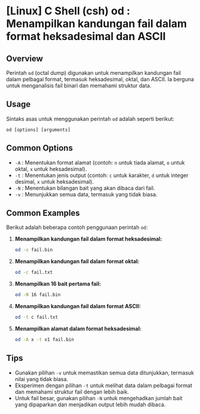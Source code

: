 # [Linux] C Shell (csh) od <Penggunaan setara>: Menampilkan kandungan fail dalam format heksadesimal dan ASCII

## Overview
Perintah `od` (octal dump) digunakan untuk menampilkan kandungan fail dalam pelbagai format, termasuk heksadesimal, oktal, dan ASCII. Ia berguna untuk menganalisis fail binari dan memahami struktur data.

## Usage
Sintaks asas untuk menggunakan perintah `od` adalah seperti berikut:

```
od [options] [arguments]
```

## Common Options
- `-A` : Menentukan format alamat (contoh: `n` untuk tiada alamat, `o` untuk oktal, `x` untuk heksadesimal).
- `-t` : Menentukan jenis output (contoh: `c` untuk karakter, `d` untuk integer desimal, `x` untuk heksadesimal).
- `-N` : Menentukan bilangan bait yang akan dibaca dari fail.
- `-v` : Menunjukkan semua data, termasuk yang tidak biasa.

## Common Examples
Berikut adalah beberapa contoh penggunaan perintah `od`:

1. **Menampilkan kandungan fail dalam format heksadesimal:**
   ```bash
   od -x fail.bin
   ```

2. **Menampilkan kandungan fail dalam format oktal:**
   ```bash
   od -c fail.txt
   ```

3. **Menampilkan 16 bait pertama fail:**
   ```bash
   od -N 16 fail.bin
   ```

4. **Menampilkan kandungan fail dalam format ASCII:**
   ```bash
   od -t c fail.txt
   ```

5. **Menampilkan alamat dalam format heksadesimal:**
   ```bash
   od -A x -t x1 fail.bin
   ```

## Tips
- Gunakan pilihan `-v` untuk memastikan semua data ditunjukkan, termasuk nilai yang tidak biasa.
- Eksperimen dengan pilihan `-t` untuk melihat data dalam pelbagai format dan memahami struktur fail dengan lebih baik.
- Untuk fail besar, gunakan pilihan `-N` untuk mengehadkan jumlah bait yang dipaparkan dan menjadikan output lebih mudah dibaca.